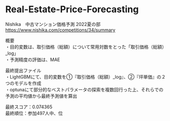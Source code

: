 # Real-Estate-Price-Forecasting
  Nishika　中古マンション価格予測 2022夏の部  
  https://www.nishika.com/competitions/34/summary
  
概要  
・目的変数は、取引価格（総額）について常用対数をとった「取引価格（総額）_log」  
・予測精度の評価は、MAE  

最終提出ファイル  
・LightGBMにて、目的変数を①『取引価格（総額）_log』、②『坪単価』の２つのモデルを作成  
・optunaにて部分的なベストパラメータの探索を複数回行った上、それらでの予測の平均値から最終予測値を算出  

最終スコア：0.074365  
最終順位：参加497人中、位  
